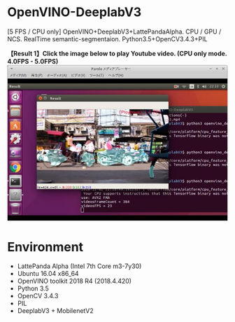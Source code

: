 # OpenVINO-DeeplabV3
[5 FPS / CPU only] OpenVINO+DeeplabV3+LattePandaAlpha. CPU / GPU / NCS. RealTime semantic-segmentaion.   Python3.5+OpenCV3.4.3+PIL  

**【Result 1】Click the image below to play Youtube video. (CPU only mode. 4.0FPS - 5.0FPS)**  
[![sample01](./media/sample01.jpg)](https://youtu.be/CxxDwK7vBAo)  
# Environment
- LattePanda Alpha (Intel 7th Core m3-7y30)
- Ubuntu 16.04 x86_64
- OpenVINO toolkit 2018 R4 (2018.4.420)
- Python 3.5
- OpenCV 3.4.3
- PIL
- DeeplabV3 + MobilenetV2

